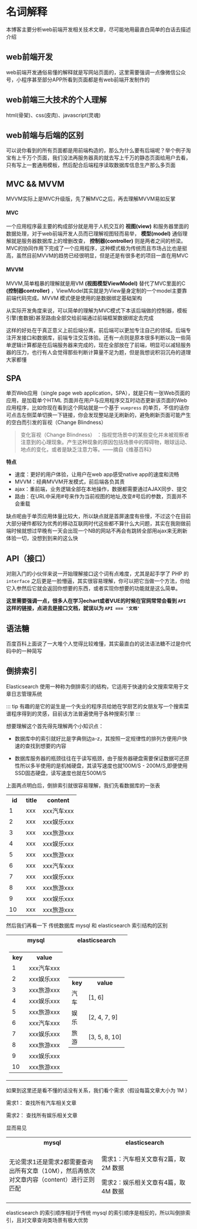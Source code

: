 # 名词解释

本博客主要分析web前端开发相关技术文章，尽可能地用最直白简单的白话去描述介绍

## web前端开发

web前端开发通俗易懂的解释就是写网站页面的，这里需要强调一点像微信公众号，小程序甚至部分APP所看到页面都是有web前端开发制作的

## web前端三大技术的个人理解

html(骨架)、css(皮肉)、javascript(灵魂)

## web前端与后端的区别

可以说你看到的所有页面都是用前端构造的，那么为什么要有后端呢？举个例子淘宝有上千万个页面，我们没法再服务器真的就去写上千万的静态页面给用户去看，只有写上一套通用模板，然后配合后端程序读取数据库信息生产那么多页面

## MVC && MVVM

MVVM实际上是MVC升级版，先了解MVC之后，再去理解MVVM易如反掌

#### MVC

一个应用程序最主要的构成部分就是用于人机交互的
**视图(view)**
和服务器里面的数据处理，对于web前端开发人员而已理解视图轻而易举，
**模型(model)**
通俗理解就是服务器数据库上的增删改查，
**控制器(controller)**
则是两者之间的桥梁。MVC的协同作用下完成了一个应用程序，这种模式极为传统而且市场占比也是挺高，虽然目前MVVM的趋势已经很明显，但是还是有很多老的项目一直在用MVC

#### MVVM
MVVM,简单粗暴的理解就是用VM
**(视图模型ViewModel)**
替代了MVC里面的C
**(控制器controller)**
，ViewModel其实就是为View量身定制的一个model主要靠前端代码完成。MVVM 模式便是使用的是数据绑定基础架构

从实际开发角度来说，可以简单的理解为MVC模式下本该后端做的控制器，模板引擎(套数据)甚至路由全部交给前端通过前端框架数据绑定去完成

这样的好处在于真正意义上前后端分离，前后端可以更加专注自己的领域。后端专注开发接口和数据库，前端专注交互体验。还有一点则是原本很多判断以及一些简单逻辑计算都是在后端服务器来完成的，现在全部放在了前端，明显可以减轻服务器的压力，也行有人会觉得那些判断计算量不足为题，但是我想说积羽沉舟的道理大家都懂

## SPA

单页Web应用（single page web application，SPA），就是只有一张Web页面的应用，是加载单个HTML 页面并在用户与应用程序交互时动态更新该页面的Web应用程序，比如你现在看到这个网站就是一个基于 `vuepress` 的单页，不信的话你可点击左侧菜单切换一下链接，你会发现整站是无刷新的，避免刷新页面可能产生的空白而引发的盲视（Change Blindness）<br>

>变化盲视（Change Blindness） ：指视觉场景中的某些变化并未被观察者注意到的心理现象。产生这种现象的原因包括场景中的障碍物，眼球运动、地点的变化，或者是缺乏注意力等。——摘自《维基百科》

**特点**

- 速度：更好的用户体验，让用户在web app感受native app的速度和流畅<br>
- MVVM：经典MVVM开发模式，前后端各负其责<br>
- ajax：重前端，业务逻辑全部在本地操作，数据都需要通过AJAX同步、提交<br>
- 路由：在URL中采用#号来作为当前视图的地址,改变#号后的参数，页面并不会重载

缺点呢由于单页应用体量比较大，所以缺点就是首屏速度有些慢，不过这个在目前大部分硬件都较为优秀的移动互联网时代这些都不算什么大问题，其实在我刚做前端时候就想过早晚有一天会出现一个NB的网站不再会有跳转全部用ajax来无刷新体验一切，没想到到来的这么快

## API（接口）

对刚入门的小伙伴来说一开始理解接口这个词有点难度，尤其是起手学了 PHP 的 ```interface``` 之后更是一脸懵逼，其实很容易理解，你可以把它当做一个方法，你给它入参然后它就会返回你想要的东西，或者实现你想要的功能就是这么简单。

**这里需要强调一点，很多人在学习echart或者VUE的时候在官网常常会看到 ```API``` 这样的链接，点进去是接口文档，就误以为 ```API === '文档'```**

## 语法糖

百度百科上面说了一大堆个人觉得比较难懂，其实最直白的说法语法糖不过是你代码中的一种简写

## 倒排索引
Elasticsearch 使用一种称为倒排索引的结构，它适用于快速的全文搜索常用于文章日志管理系统

::: tip
有趣的是它的诞生是一个失业的程序员给她在学厨艺的女朋友写一个搜索菜谱程序得到的灵感，目前该方法普遍使用于各种搜索引擎 
:::

想要理解这个首先得先理解两个小知识点：
- 数据库中的索引就好比是字典侧边a-z，其按照一定规律性的排列方便用户快速的查找到想要的内容

- 数据库服务器的瓶颈往往在于读写瓶颈，由于服务器硬盘需要保证数据可还原性所以多半使用的是机械硬盘，其读写速度也就100M/S - 200M/S,即便使用SSD固态硬盘，读写速度也就在500M/S

上面两点明白后，倒排索引就很容易理解，我们先看数据库的一张表

<table>
  <tr>
    <th style="width:30px">id</th>
    <th style="width:30px">title</th>
    <th>content</th>
  </tr>
  <tr>
    <td>1</td>
    <td>xxx</td>
    <td>xxx汽车xxx</td>
  </tr>
  <tr>
    <td>2</td>
    <td>xxx</td>
    <td>xxx娱乐xxx</td>
  </tr>
  <tr>
    <td>3</td>
    <td>xxx</td>
    <td>xxx旅游xxx</td>
  </tr>
    <tr>
    <td>4</td>
    <td>xxx</td>
    <td>xxx娱乐xxx</td>
  </tr>
  <tr>
    <td>5</td>
    <td>xxx</td>
    <td>xxx旅游xxx</td>
  </tr>
  <tr>
    <td>6</td>
    <td>xxx</td>
    <td>xxx汽车xxx</td>
  </tr>
  <tr>
    <td>7</td>
    <td>xxx</td>
    <td>xxx娱乐xxx</td>
  </tr>
  <tr>
    <td>8</td>
    <td>xxx</td>
    <td>xxx旅游xxx</td>
  </tr>
    <tr>
    <td>9</td>
    <td>xxx</td>
    <td>xxx娱乐xxx</td>
  </tr>
  <tr>
    <td>10</td>
    <td>xxx</td>
    <td>xxx旅游xxx</td>
  </tr>
</table>

然后我们再看一下 传统数据库 mysql 和 elasticsearch 索引结构的区别


<table>
  <tr>
    <th>mysql</th>
    <th>elasticsearch</th>
  </tr>
  <tr>
    <td>
      <table>
        <tr>
          <th style="width:30px">key</th>
          <th>value</th>
        </tr>
        <tr>
          <td>1</td>
          <td>xxx汽车xxx</td>
        </tr>
        <tr>
          <td>2</td>
          <td>xxx娱乐xxx</td>
        </tr>
        <tr>
          <td>3</td>
          <td>xxx旅游xxx</td>
        </tr>
        <tr>
          <td>4</td>
          <td>xxx娱乐xxx</td>
        </tr>
        <tr>
          <td>5</td>
          <td>xxx旅游xxx</td>
        </tr>
        <tr>
          <td>6</td>
          <td>xxx汽车xxx</td>
        </tr>
        <tr>
          <td>7</td>
          <td>xxx娱乐xxx</td>
        </tr>
        <tr>
          <td>8</td>
          <td>xxx旅游xxx</td>
        </tr>
        <tr>
          <td>9</td>
          <td>xxx娱乐xxx</td>
        </tr>
        <tr>
          <td>10</td>
          <td>xxx旅游xxx</td>
        </tr>
      </table>
    </td>
    <td>
      <table>
        <tr>
          <th style="width:30px">key</th>
          <th>value</th>
        </tr>
        <tr>
          <td>汽车</td>
          <td>[1, 6]</td>
        </tr>
        <tr>
          <td>娱乐</td>
          <td>[2, 4, 7, 9]</td>
        </tr>
        <tr>
          <td>旅游</td>
          <td>[3, 5, 8, 10]</td>
        </tr>
      </table>   
    </td>
  </tr>
</table>

如果到这里还是看不懂的话没有关系，我们看个需求（假设每篇文章大小为 1M ）

需求1： 查找所有汽车相关文章

需求2： 查找所有娱乐相关文章

显而易见

<table>
  <tr>
    <th style="width:50%">mysql</th>
    <th>elasticsearch</th>
  </tr>
  <tr>
    <td>无论需求1还是需求2都需要查询出所有文章（10M），然后再依次对文章内容（content）进行正则匹配</td>
    <td>
      <p>需求1：汽车相关文章有2篇，取 2M 数据</p>
      <p>需求2：娱乐相关文章有4篇，取 4M 数据</p>
    </td>
  </tr>
</table>  

elasticsearch 的索引顺序相对于传统 mysql 的索引顺序是相反的，所以叫倒排索引，且对文章查询类场景有极大优势